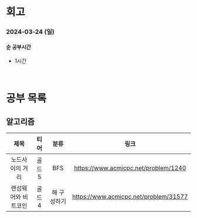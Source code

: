 # 회고

### 2024-03-24 (일)

#### 순 공부시간

- 1시간

<br>

# 공부 목록

## 알고리즘

|        제목         |  티어  |    분류     |                 링크                  |
| :-----------------: | :----: | :---------: | :-----------------------------------: |
|   노드사이의 거리   | 골드 5 |     BFS     | https://www.acmicpc.net/problem/1240  |
| 랜섬웨어와 비트코인 | 골드 4 | 해 구성하기 | https://www.acmicpc.net/problem/31577 |
